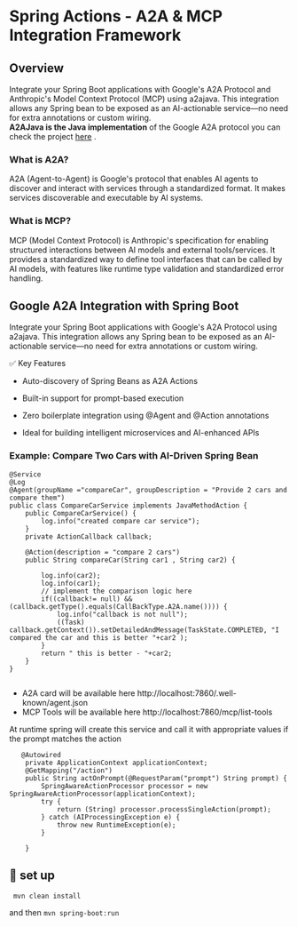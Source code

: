 # Spring Actions - A2A & MCP Integration Framework

## Overview
Integrate your Spring Boot applications with Google's A2A Protocol and Anthropic's Model Context Protocol (MCP) using a2ajava. This integration allows any Spring bean to be exposed as an AI-actionable service—no need for extra annotations or custom wiring.  
**A2AJava is the Java implementation** of the Google A2A protocol you can check the project [here](https://github.com/vishalmysore/a2ajava) .  

### What is A2A?
A2A (Agent-to-Agent) is Google's protocol that enables AI agents to discover and interact with services through a standardized format. It makes services discoverable and executable by AI systems.

### What is MCP?
MCP (Model Context Protocol) is Anthropic's specification for enabling structured interactions between AI models and external tools/services. It provides a standardized way to define tool interfaces that can be called by AI models, with features like runtime type validation and standardized error handling.

## Google A2A Integration with Spring Boot
Integrate your Spring Boot applications with Google's A2A Protocol using a2ajava. This integration allows any Spring bean to be exposed as an AI-actionable service—no need for extra annotations or custom wiring. 

✅ Key Features
- Auto-discovery of Spring Beans as A2A Actions

- Built-in support for prompt-based execution

- Zero boilerplate integration using @Agent and @Action annotations

- Ideal for building intelligent microservices and AI-enhanced APIs

### Example: Compare Two Cars with AI-Driven Spring Bean

```
@Service
@Log
@Agent(groupName ="compareCar", groupDescription = "Provide 2 cars and compare them")
public class CompareCarService implements JavaMethodAction {
    public CompareCarService() {
        log.info("created compare car service");
    }
    private ActionCallback callback;

    @Action(description = "compare 2 cars")
    public String compareCar(String car1 , String car2) {

        log.info(car2);
        log.info(car1);
        // implement the comparison logic here
        if((callback!= null) && (callback.getType().equals(CallBackType.A2A.name()))) {
            log.info("callback is not null");
            ((Task) callback.getContext()).setDetailedAndMessage(TaskState.COMPLETED, "I compared the car and this is better "+car2 );
        }
        return " this is better - "+car2;
    }
}


```

-  A2A card will be available here http://localhost:7860/.well-known/agent.json
-  MCP Tools will be available here http://localhost:7860/mcp/list-tools


At runtime spring will create this service and call it with appropriate values if the prompt matches the action

```
   @Autowired
    private ApplicationContext applicationContext;
    @GetMapping("/action")
    public String actOnPrompt(@RequestParam("prompt") String prompt) {
        SpringAwareActionProcessor processor = new SpringAwareActionProcessor(applicationContext);
        try {
            return (String) processor.processSingleAction(prompt);
        } catch (AIProcessingException e) {
            throw new RuntimeException(e);
        }

    }
```


## 📝 set up
``` mvn clean install```

and then
```mvn spring-boot:run```
